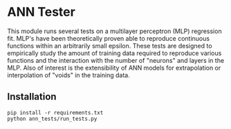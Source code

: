 # ANN Tester
This module runs several tests on a multilayer perceptron (MLP) regression fit.  MLP's have been theoretically proven able to reproduce continuous functions within an arbitrarily small epsilon.  These tests are designed to empirically study the amount of training data required to reproduce various functions and the interaction with the number of "neurons" and layers in the MLP.  Also of interest is the extensibility of ANN models for extrapolation or interpolation of "voids" in the training data.

## Installation
```
pip install -r requirements.txt
python ann_tests/run_tests.py
```